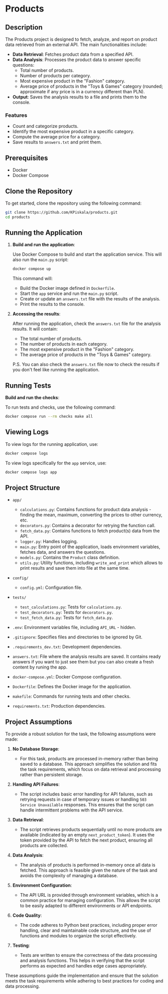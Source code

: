 # Products

## Description

The Products project is designed to fetch, analyze, and report on product data retrieved from an external API. The main functionalities include:

- **Data Retrieval**: Fetches product data from a specified API.
- **Data Analysis**: Processes the product data to answer specific questions:
  - Total number of products.
  - Number of products per category.
  - Most expensive product in the "Fashion" category.
  - Average price of products in the "Toys & Games" category (rounded; approximate if any price is in a currency different than PLN).
- **Output**: Saves the analysis results to a file and prints them to the console.

### Features

- Count and categorize products.
- Identify the most expensive product in a specific category.
- Compute the average price for a category.
- Save results to `answers.txt` and print them.

## Prerequisites

- Docker
- Docker Compose

## Clone the Repository

To get started, clone the repository using the following command:

```bash
git clone https://github.com/KPiskala/products.git
cd products
```

## Running the Application

1. **Build and run the application**:

   Use Docker Compose to build and start the application service. This will also run the `main.py` script:

   ```bash
   docker compose up
   ```

   This command will:
   - Build the Docker image defined in `Dockerfile`.
   - Start the `app` service and run the `main.py` script.
   - Create or update an `answers.txt` file with the results of the analysis.
   - Print the results to the console.

2. **Accessing the results**:

   After running the application, check the `answers.txt` file for the analysis results. It will contain:
   - The total number of products.
   - The number of products in each category.
   - The most expensive product in the "Fashion" category.
   - The average price of products in the "Toys & Games" category.

    P.S. You can also check the `answers.txt` file now to check the results if you don't feel like running the application.

## Running Tests

**Build and run the checks**:

   To run tests and checks, use the following command:

   ```bash
   docker compose run --rm checks make all
   ```

## Viewing Logs

To view logs for the running application, use:

   ```bash
   docker compose logs
   ```

To view logs specifically for the `app` service, use:

   ```bash
   docker compose logs app
   ```

## Project Structure

- `app/`
  - `calculations.py`: Contains functions for product data analysis - finding the mean, maximum, converting the prices to other currency, etc.
  - `decorators.py`: Contains a decorator for retrying the function call.
  - `fetch_data.py`: Contains functions to fetch product(s) data from the API.
  - `logger.py`: Handles logging.
  - `main.py`: Entry point of the application, loads environment variables, fetches data, and answers the questions.
  - `models.py`: Contains the `Product` class definition.
  - `utils.py`: Utility functions, including `write_and_print` which allows to print results and save them into file at the same time.

- `config/`
  - `config.yml`: Configuration file.

- `tests/`
  - `test_calculations.py`: Tests for `calculations.py`.
  - `test_decorators.py`: Tests for `decorators.py`.
  - `test_fetch_data.py`: Tests for `fetch_data.py`.

- `.env`: Environment variables file, including `API_URL` - hidden.
- `.gitignore`: Specifies files and directories to be ignored by Git.
- `.requirements_dev.txt`: Development dependencies.
- `answers.txt`: File where the analysis results are saved. It contains ready answers if you want to just see them but you can also create a fresh content by runing the app.
- `docker-compose.yml`: Docker Compose configuration.
- `Dockerfile`: Defines the Docker image for the application.
- `makefile`: Commands for running tests and other checks.
- `requirements.txt`: Production dependencies.

## Project Assumptions

To provide a robust solution for the task, the following assumptions were made:

1. **No Database Storage**:
   - For this task, products are processed in-memory rather than being saved to a database. This approach simplifies the solution and fits the task requirements, which focus on data retrieval and processing rather than persistent storage.

2. **Handling API Failures**:
   - The script includes basic error handling for API failures, such as retrying requests in case of temporary issues or handling `503 Service Unavailable` responses. This ensures that the script can handle intermittent problems with the API service.

3. **Data Retrieval**:
   - The script retrieves products sequentially until no more products are available (indicated by an empty `next_product_token`). It uses the token provided by the API to fetch the next product, ensuring all products are collected.

4. **Data Analysis**:
   - The analysis of products is performed in-memory once all data is fetched. This approach is feasible given the nature of the task and avoids the complexity of managing a database.

5. **Environment Configuration**:
   - The API URL is provided through environment variables, which is a common practice for managing configuration. This allows the script to be easily adapted to different environments or API endpoints.

6. **Code Quality**:
   - The code adheres to Python best practices, including proper error handling, clear and maintainable code structure, and the use of functions and modules to organize the script effectively.

7. **Testing**:
   - Tests are written to ensure the correctness of the data processing and analysis functions. This helps in verifying that the script performs as expected and handles edge cases appropriately.

These assumptions guide the implementation and ensure that the solution meets the task requirements while adhering to best practices for coding and data processing.
